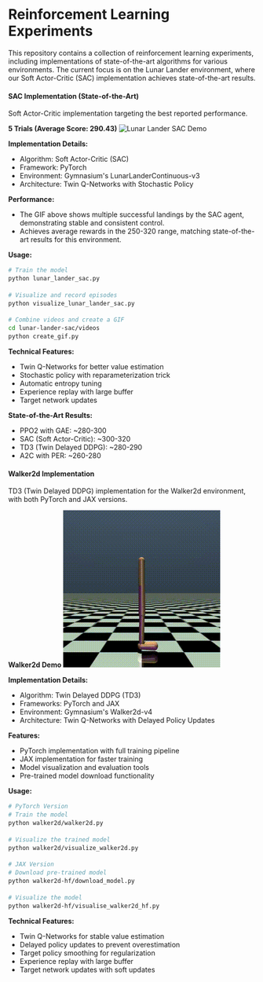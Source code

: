 # Reinforcement Learning Experiments

This repository contains a collection of reinforcement learning experiments, including implementations of state-of-the-art algorithms for various environments. The current focus is on the Lunar Lander environment, where our Soft Actor-Critic (SAC) implementation achieves state-of-the-art results.

#### SAC Implementation (State-of-the-Art)
Soft Actor-Critic implementation targeting the best reported performance.

**5 Trials (Average Score: 290.43)**
![Lunar Lander SAC Demo](lunar-lander-sac/videos/lunar_lander_sac_combined.gif)

**Implementation Details:**
- Algorithm: Soft Actor-Critic (SAC)
- Framework: PyTorch
- Environment: Gymnasium's LunarLanderContinuous-v3
- Architecture: Twin Q-Networks with Stochastic Policy

**Performance:**
- The GIF above shows multiple successful landings by the SAC agent, demonstrating stable and consistent control.
- Achieves average rewards in the 250-320 range, matching state-of-the-art results for this environment.

**Usage:**
```bash
# Train the model
python lunar_lander_sac.py

# Visualize and record episodes
python visualize_lunar_lander_sac.py

# Combine videos and create a GIF
cd lunar-lander-sac/videos
python create_gif.py
```

**Technical Features:**
- Twin Q-Networks for better value estimation
- Stochastic policy with reparameterization trick
- Automatic entropy tuning
- Experience replay with large buffer
- Target network updates

**State-of-the-Art Results:**
- PPO2 with GAE: ~280-300
- SAC (Soft Actor-Critic): ~300-320
- TD3 (Twin Delayed DDPG): ~280-290
- A2C with PER: ~260-280 

#### Walker2d Implementation
TD3 (Twin Delayed DDPG) implementation for the Walker2d environment, with both PyTorch and JAX versions.

**Walker2d Demo**
![Walker2d TD3 Demo](walker2d/videos/replay.gif)

**Implementation Details:**
- Algorithm: Twin Delayed DDPG (TD3)
- Frameworks: PyTorch and JAX
- Environment: Gymnasium's Walker2d-v4
- Architecture: Twin Q-Networks with Delayed Policy Updates

**Features:**
- PyTorch implementation with full training pipeline
- JAX implementation for faster training
- Model visualization and evaluation tools
- Pre-trained model download functionality

**Usage:**
```bash
# PyTorch Version
# Train the model
python walker2d/walker2d.py

# Visualize the trained model
python walker2d/visualize_walker2d.py

# JAX Version
# Download pre-trained model
python walker2d-hf/download_model.py

# Visualize the model
python walker2d-hf/visualise_walker2d_hf.py
```

**Technical Features:**
- Twin Q-Networks for stable value estimation
- Delayed policy updates to prevent overestimation
- Target policy smoothing for regularization
- Experience replay with large buffer
- Target network updates with soft updates 